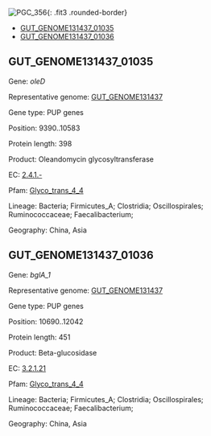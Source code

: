 ![PGC_356](../static/images/Clusters_figure/PGC_356.jpg){: .fit3 .rounded-border}

<ul id="myTab" class="nav nav-tabs">
  <li class="active">
        <a href="#tab1" data-toggle="tab">GUT_GENOME131437_01035</a>
  </li>
<li><a href="#tab2" data-toggle="tab">GUT_GENOME131437_01036</a></li>
</ul>

<div id="myTabContent" class="tab-content">
  <div class="tab-pane fade in active" id="tab1">

<h2 id="GUT_GENOME131437_01035">GUT_GENOME131437_01035</h2>
<p>Gene: <em>oleD</em>
<p>Representative genome: <a href="https://www.ebi.ac.uk/metagenomics/genomes/MGYG-HGUT-03899">GUT_GENOME131437</a></p>
<p>Gene type: PUP genes</p>
<p>Position: 9390..10583</p>
<p>Protein length: 398</p>
<p>Product: Oleandomycin glycosyltransferase</p>
<p>EC: <a href="https://www.brenda-enzymes.org/enzyme.php?ecno=2.4.1.-">2.4.1.-</a></p>
<p>Pfam: <a href="http://pfam.xfam.org/family/Glyco_trans_4_4">Glyco_trans_4_4</a></p>

<p>Lineage: Bacteria; Firmicutes_A; Clostridia; Oscillospirales; Ruminococcaceae; Faecalibacterium; </p>
<p>Geography: China, Asia</p>
  </div>

  <div class="tab-pane fade" id="tab2">

<h2 id="GUT_GENOME131437_01036">GUT_GENOME131437_01036</h2>
<p>Gene: <em>bglA_1</em></p>
<p>Representative genome: <a href="https://www.ebi.ac.uk/metagenomics/genomes/MGYG-HGUT-03899">GUT_GENOME131437</a></p>
<p>Gene type: PUP genes</p>
<p>Position: 10690..12042</p>
<p>Protein length: 451</p>
<p>Product: Beta-glucosidase</p>
<p>EC: <a href="https://www.brenda-enzymes.org/enzyme.php?ecno=3.2.1.21">3.2.1.21</a></p>
<p>Pfam: <a href="http://pfam.xfam.org/family/Glyco_trans_4_4">Glyco_trans_4_4</a></p>

<p>Lineage: Bacteria; Firmicutes_A; Clostridia; Oscillospirales; Ruminococcaceae; Faecalibacterium; </p>
<p>Geography: China, Asia</p>

  </div>
</div>
